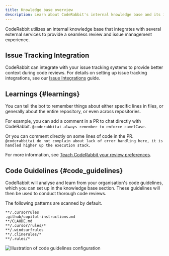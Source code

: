 ```yaml
---
title: Knowledge base overview
description: Learn about CodeRabbit's internal knowledge base and its integrations with external services.
---
```


CodeRabbit utilizes an internal knowledge base that integrates with several external services to provide a seamless review and issue management experience.

## Issue Tracking Integration

CodeRabbit can integrate with your issue tracking systems to provide better context during code reviews. For details on setting up issue tracking integrations, see our [Issue Integrations](./issue-integrations.md) guide.

## Learnings {#learnings}

You can tell the bot to remember things about either specific lines in files, or generally about the entire repository, or even across repositories.

For example, you can add a comment in a PR to chat directly with CodeRabbit. `@coderabbitai always remember to enforce camelCase`.

Or you can comment directly on some lines of code in the PR. `@coderabbitai do not complain about lack of error handling here, it is handled higher up the execution stack.`

For more information, see [Teach CodeRabbit your review preferences](/guides/learnings).

## Code Guidelines {#code_guidelines}

CodeRabbit will analyse and learn from your organisation's code guidelines, which you can set up in the knowledge base section. These guidelines will then be used to conduct thorough code reviews.

The following patterns are scanned by default.

```text
**/.cursorrules
.github/copilot-instructions.md
**/CLAUDE.md
**/.cursor/rules/*
**/.windsurfrules
**/.clinerules/*
**/.rules/*
```

![Illustration of code guidelines configuration](/img/knowledge-base/code-guidelines.png)
